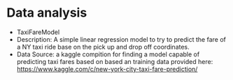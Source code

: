 # Data analysis
- TaxiFareModel
- Description:
A simple linear regression model to try to predict the fare of a NY taxi ride base on the 
pick up and drop off coordinates.
- Data Source:
a kaggle compition for finding a model capable of predicting taxi fares based on based an training data provided here:
https://www.kaggle.com/c/new-york-city-taxi-fare-prediction/

